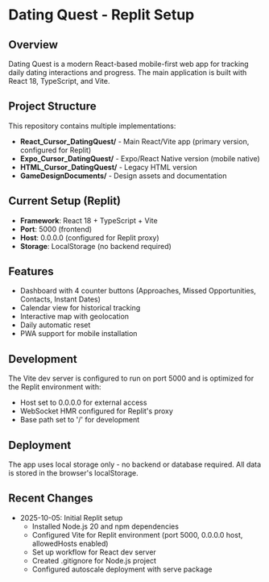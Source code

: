 # Dating Quest - Replit Setup

## Overview
Dating Quest is a modern React-based mobile-first web app for tracking daily dating interactions and progress. The main application is built with React 18, TypeScript, and Vite.

## Project Structure
This repository contains multiple implementations:
- **React_Cursor_DatingQuest/** - Main React/Vite app (primary version, configured for Replit)
- **Expo_Cursor_DatingQuest/** - Expo/React Native version (mobile native)
- **HTML_Cursor_DatingQuest/** - Legacy HTML version
- **GameDesignDocuments/** - Design assets and documentation

## Current Setup (Replit)
- **Framework**: React 18 + TypeScript + Vite
- **Port**: 5000 (frontend)
- **Host**: 0.0.0.0 (configured for Replit proxy)
- **Storage**: LocalStorage (no backend required)

## Features
- Dashboard with 4 counter buttons (Approaches, Missed Opportunities, Contacts, Instant Dates)
- Calendar view for historical tracking
- Interactive map with geolocation
- Daily automatic reset
- PWA support for mobile installation

## Development
The Vite dev server is configured to run on port 5000 and is optimized for the Replit environment with:
- Host set to 0.0.0.0 for external access
- WebSocket HMR configured for Replit's proxy
- Base path set to '/' for development

## Deployment
The app uses local storage only - no backend or database required. All data is stored in the browser's localStorage.

## Recent Changes
- 2025-10-05: Initial Replit setup
  - Installed Node.js 20 and npm dependencies
  - Configured Vite for Replit environment (port 5000, 0.0.0.0 host, allowedHosts enabled)
  - Set up workflow for React dev server
  - Created .gitignore for Node.js project
  - Configured autoscale deployment with serve package
